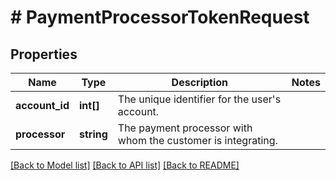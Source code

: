 # # PaymentProcessorTokenRequest

## Properties

Name | Type | Description | Notes
------------ | ------------- | ------------- | -------------
**account_id** | **int[]** | The unique identifier for the user&#39;s account. |
**processor** | **string** | The payment processor with whom the customer is integrating. |

[[Back to Model list]](../../README.md#models) [[Back to API list]](../../README.md#endpoints) [[Back to README]](../../README.md)
